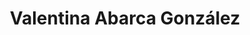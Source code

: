 ---
title: "Valentina Abarca González"
image: "images/team/generico-F.jpg"
jobtitle: "Ayudante - Curso Robótica"
category: estudiante
promoted: false
linkedinurl: ""
weight: 15
---